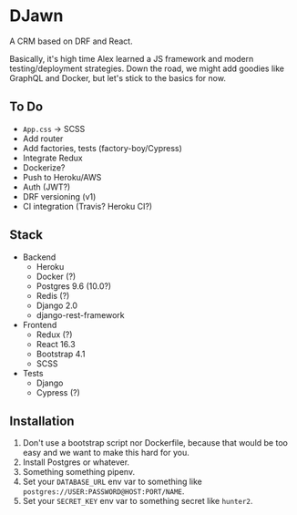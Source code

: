 DJawn
=====

A CRM based on DRF and React.

Basically, it's high time Alex learned a JS framework and modern testing/deployment strategies.
Down the road, we might add goodies like GraphQL and Docker, but let's stick to the basics for now.

To Do
-----

- `App.css` -> SCSS
- Add router
- Add factories, tests (factory-boy/Cypress)
- Integrate Redux
- Dockerize?
- Push to Heroku/AWS
- Auth (JWT?)
- DRF versioning (v1)
- CI integration (Travis? Heroku CI?)

Stack
-----

- Backend
    - Heroku
    - Docker (?)
    - Postgres 9.6 (10.0?)
    - Redis (?)
    - Django 2.0
    - django-rest-framework
- Frontend
    - Redux (?)
    - React 16.3
    - Bootstrap 4.1
    - SCSS
- Tests
    - Django
    - Cypress (?)

Installation
------------

1. Don't use a bootstrap script nor Dockerfile, because that would be too easy and we want to make this hard for you.
2. Install Postgres or whatever.
3. Something something pipenv.
4. Set your `DATABASE_URL` env var to something like `postgres://USER:PASSWORD@HOST:PORT/NAME`.
5. Set your `SECRET_KEY` env var to something secret like `hunter2`.
